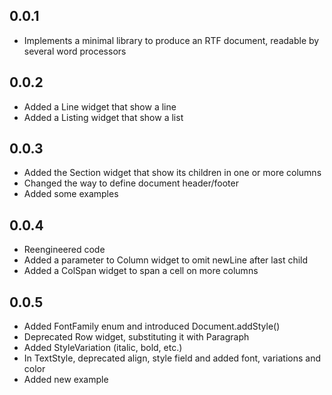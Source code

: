 ## 0.0.1

* Implements a minimal library to produce an RTF document, readable by several word processors

## 0.0.2

* Added a Line widget that show a line
* Added a Listing widget that show a list

## 0.0.3

* Added the Section widget that show its children in one or more columns
* Changed the way to define document header/footer
* Added some examples

## 0.0.4

* Reengineered code
* Added a parameter to Column widget to omit newLine after last child
* Added a ColSpan widget to span a cell on more columns

## 0.0.5

* Added FontFamily enum and introduced Document.addStyle()
* Deprecated Row widget, substituting it with Paragraph
* Added StyleVariation (italic, bold, etc.)
* In TextStyle, deprecated align, style field and added font, variations and color
* Added new example